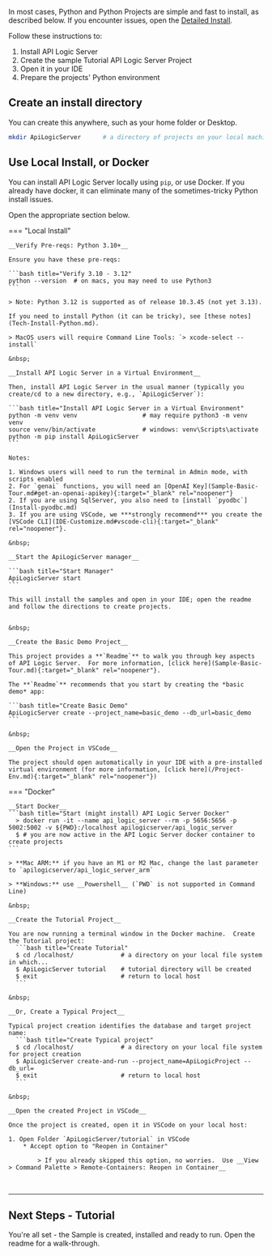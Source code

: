 In most cases, Python and Python Projects are simple and fast to install, as described below.  If you encounter issues, open the [Detailed Install](Install.md).

Follow these instructions to:

1. Install API Logic Server
2. Create the sample Tutorial API Logic Server Project
3. Open it in your IDE
4. Prepare the projects' Python environment


## Create an install directory

You can create this anywhere, such as your home folder or Desktop.

```bash title="Create an install directory"
mkdir ApiLogicServer      # a directory of projects on your local machine
```

## Use Local Install, or Docker

You can install API Logic Server locally using `pip`, or use Docker.  If you already have docker, it can eliminate many of the sometimes-tricky Python install issues.

Open the appropriate section below.

=== "Local Install"

    __Verify Pre-reqs: Python 3.10+__

    Ensure you have these pre-reqs:

    ```bash title="Verify 3.10 - 3.12"
    python --version  # on macs, you may need to use Python3
    ```

    > Note: Python 3.12 is supported as of release 10.3.45 (not yet 3.13).

    If you need to install Python (it can be tricky), see [these notes](Tech-Install-Python.md).

    > MacOS users will require Command Line Tools: `> xcode-select --install`

    &nbsp;

    __Install API Logic Server in a Virtual Environment__

    Then, install API Logic Server in the usual manner (typically you create/cd to a new directory, e.g., `ApiLogicServer`):

    ```bash title="Install API Logic Server in a Virtual Environment"
    python -m venv venv                  # may require python3 -m venv venv
    source venv/bin/activate             # windows: venv\Scripts\activate
    python -m pip install ApiLogicServer
    ```

    Notes:
    
    1. Windows users will need to run the terminal in Admin mode, with scripts enabled
    2. For `genai` functions, you will need an [OpenAI Key](Sample-Basic-Tour.md#get-an-openai-apikey){:target="_blank" rel="noopener"}
    2. If you are using SqlServer, you also need to [install `pyodbc`](Install-pyodbc.md)
    3. If you are using VSCode, we ***strongly recommend*** you create the [VSCode CLI](IDE-Customize.md#vscode-cli){:target="_blank" rel="noopener"}.

    &nbsp;

    __Start the ApiLogicServer manager__

    ```bash title="Start Manager"
    ApiLogicServer start
    ```

    This will install the samples and open in your IDE; open the readme and follow the directions to create projects.


    &nbsp;
    
    __Create the Basic Demo Project__

    This project provides a **`Readme`** to walk you through key aspects of API Logic Server.  For more information, [click here](Sample-Basic-Tour.md){:target="_blank" rel="noopener"}.

    The **`Readme`** recommends that you start by creating the *basic demo* app:

    ```bash title="Create Basic Demo"
    ApiLogicServer create --project_name=basic_demo --db_url=basic_demo
    ```

    &nbsp;

    __Open the Project in VSCode__

    The project should open automatically in your IDE with a pre-installed virtual environment (for more information, [click here](/Project-Env.md){:target="_blank" rel="noopener"})

=== "Docker"

    __Start Docker__
    ```bash title="Start (might install) API Logic Server Docker"
      > docker run -it --name api_logic_server --rm -p 5656:5656 -p 5002:5002 -v ${PWD}:/localhost apilogicserver/api_logic_server
      $ # you are now active in the API Logic Server docker container to create projects
    ```

    > **Mac ARM:** if you have an M1 or M2 Mac, change the last parameter to `apilogicserver/api_logic_server_arm`
  
    > **Windows:** use __Powershell__ (`PWD` is not supported in Command Line)

    &nbsp;

    __Create the Tutorial Project__

    You are now running a terminal window in the Docker machine.  Create the Tutorial project:
      ```bash title="Create Tutorial"
      $ cd /localhost/             # a directory on your local file system in which...
      $ ApiLogicServer tutorial    # tutorial directory will be created
      $ exit                       # return to local host 
      ```

    &nbsp;

    __Or, Create a Typical Project__

    Typical project creation identifies the database and target project name:
      ```bash title="Create Typical project"
      $ cd /localhost/             # a directory on your local file system for project creation
      $ ApiLogicServer create-and-run --project_name=ApiLogicProject --db_url=
      $ exit                       # return to local host 
      ```

    &nbsp;

    __Open the created Project in VSCode__
    
    Once the project is created, open it in VSCode on your local host:

    1. Open Folder `ApiLogicServer/tutorial` in VSCode
        * Accept option to "Reopen in Container"

            > If you already skipped this option, no worries.  Use __View > Command Palette > Remote-Containers: Reopen in Container__


&nbsp;

---


## Next Steps - Tutorial

You're all set - the Sample is created, installed and ready to run.  Open the readme for a walk-through.
